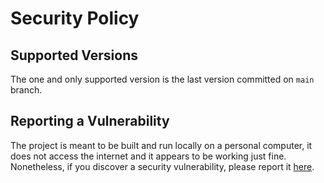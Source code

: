 # Security Policy

## Supported Versions

The one and only supported version is the last version committed on `main` branch.

## Reporting a Vulnerability

The project is meant to be built and run locally on a personal computer, it does not access the internet and it appears to be working just fine. Nonetheless, if you discover a security vulnerability, please report it [here](mailto:andreaberardi@pm.me).
